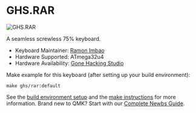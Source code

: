 # GHS.RAR

![GHS.RAR](https://i.imgur.com/5n893ul.jpg)

A seamless screwless 75% keyboard.

* Keyboard Maintainer: [Ramon Imbao](https://github.com/ramonimbao)
* Hardware Supported: ATmega32u4
* Hardware Availability: [Gone Hacking Studio](https://gonehacking.studio)

Make example for this keyboard (after setting up your build environment):

    make ghs/rar:default

See the [build environment setup](https://docs.qmk.fm/#/getting_started_build_tools) and the [make instructions](https://docs.qmk.fm/#/getting_started_make_guide) for more information. Brand new to QMK? Start with our [Complete Newbs Guide](https://docs.qmk.fm/#/newbs).
